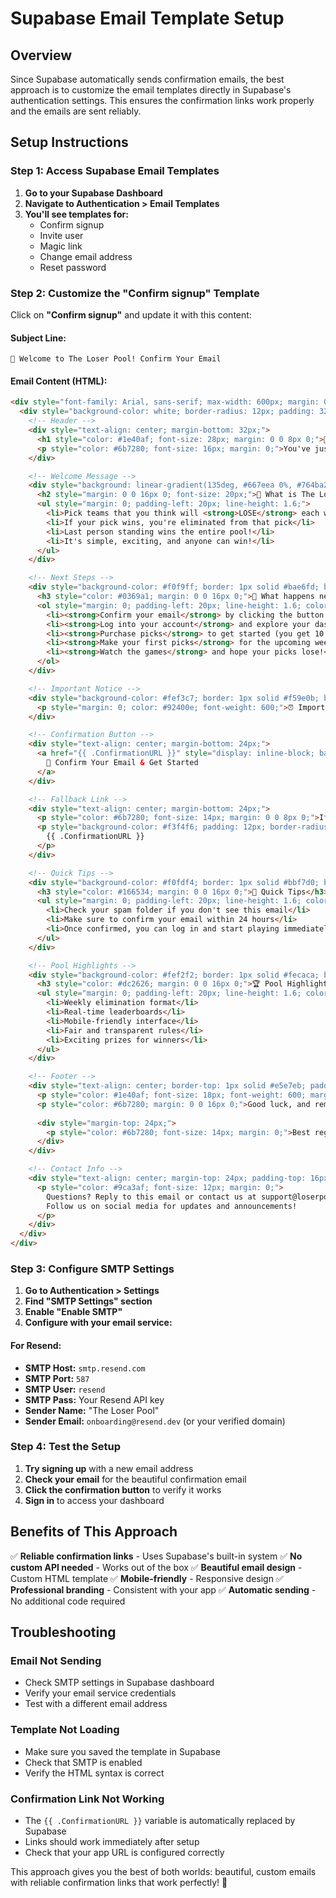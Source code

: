 # Supabase Email Template Setup

## Overview
Since Supabase automatically sends confirmation emails, the best approach is to customize the email templates directly in Supabase's authentication settings. This ensures the confirmation links work properly and the emails are sent reliably.

## Setup Instructions

### Step 1: Access Supabase Email Templates

1. **Go to your Supabase Dashboard**
2. **Navigate to Authentication > Email Templates**
3. **You'll see templates for:**
   - Confirm signup
   - Invite user
   - Magic link
   - Change email address
   - Reset password

### Step 2: Customize the "Confirm signup" Template

Click on **"Confirm signup"** and update it with this content:

#### Subject Line:
```
🎉 Welcome to The Loser Pool! Confirm Your Email
```

#### Email Content (HTML):
```html
<div style="font-family: Arial, sans-serif; max-width: 600px; margin: 0 auto; background-color: #f8fafc; padding: 20px;">
  <div style="background-color: white; border-radius: 12px; padding: 32px; box-shadow: 0 4px 6px rgba(0, 0, 0, 0.1);">
    <!-- Header -->
    <div style="text-align: center; margin-bottom: 32px;">
      <h1 style="color: #1e40af; font-size: 28px; margin: 0 0 8px 0;">🎉 Welcome to The Loser Pool!</h1>
      <p style="color: #6b7280; font-size: 16px; margin: 0;">You've just joined the most exciting NFL elimination pool around!</p>
    </div>

    <!-- Welcome Message -->
    <div style="background: linear-gradient(135deg, #667eea 0%, #764ba2 100%); color: white; padding: 24px; border-radius: 8px; margin-bottom: 24px;">
      <h2 style="margin: 0 0 16px 0; font-size: 20px;">🏈 What is The Loser Pool?</h2>
      <ul style="margin: 0; padding-left: 20px; line-height: 1.6;">
        <li>Pick teams that you think will <strong>LOSE</strong> each week</li>
        <li>If your pick wins, you're eliminated from that pick</li>
        <li>Last person standing wins the entire pool!</li>
        <li>It's simple, exciting, and anyone can win!</li>
      </ul>
    </div>

    <!-- Next Steps -->
    <div style="background-color: #f0f9ff; border: 1px solid #bae6fd; border-radius: 8px; padding: 20px; margin-bottom: 24px;">
      <h3 style="color: #0369a1; margin: 0 0 16px 0;">🚀 What happens next?</h3>
      <ol style="margin: 0; padding-left: 20px; line-height: 1.6; color: #1e40af;">
        <li><strong>Confirm your email</strong> by clicking the button below</li>
        <li><strong>Log into your account</strong> and explore your dashboard</li>
        <li><strong>Purchase picks</strong> to get started (you get 10 picks to start!)</li>
        <li><strong>Make your first picks</strong> for the upcoming week</li>
        <li><strong>Watch the games</strong> and hope your picks lose!</li>
      </ol>
    </div>

    <!-- Important Notice -->
    <div style="background-color: #fef3c7; border: 1px solid #f59e0b; border-radius: 8px; padding: 16px; margin-bottom: 24px;">
      <p style="margin: 0; color: #92400e; font-weight: 600;">⏰ Important: You need to confirm your email before you can start playing.</p>
    </div>

    <!-- Confirmation Button -->
    <div style="text-align: center; margin-bottom: 24px;">
      <a href="{{ .ConfirmationURL }}" style="display: inline-block; background: linear-gradient(135deg, #10b981 0%, #059669 100%); color: white; padding: 16px 32px; text-decoration: none; border-radius: 8px; font-weight: 600; font-size: 16px; box-shadow: 0 4px 6px rgba(16, 185, 129, 0.3);">
        🔗 Confirm Your Email & Get Started
      </a>
    </div>

    <!-- Fallback Link -->
    <div style="text-align: center; margin-bottom: 24px;">
      <p style="color: #6b7280; font-size: 14px; margin: 0 0 8px 0;">If the button doesn't work, copy and paste this link:</p>
      <p style="background-color: #f3f4f6; padding: 12px; border-radius: 6px; font-family: monospace; font-size: 12px; word-break: break-all; margin: 0;">
        {{ .ConfirmationURL }}
      </p>
    </div>

    <!-- Quick Tips -->
    <div style="background-color: #f0fdf4; border: 1px solid #bbf7d0; border-radius: 8px; padding: 20px; margin-bottom: 24px;">
      <h3 style="color: #166534; margin: 0 0 16px 0;">🎯 Quick Tips</h3>
      <ul style="margin: 0; padding-left: 20px; line-height: 1.6; color: #166534;">
        <li>Check your spam folder if you don't see this email</li>
        <li>Make sure to confirm your email within 24 hours</li>
        <li>Once confirmed, you can log in and start playing immediately</li>
      </ul>
    </div>

    <!-- Pool Highlights -->
    <div style="background-color: #fef2f2; border: 1px solid #fecaca; border-radius: 8px; padding: 20px; margin-bottom: 24px;">
      <h3 style="color: #dc2626; margin: 0 0 16px 0;">🏆 Pool Highlights</h3>
      <ul style="margin: 0; padding-left: 20px; line-height: 1.6; color: #dc2626;">
        <li>Weekly elimination format</li>
        <li>Real-time leaderboards</li>
        <li>Mobile-friendly interface</li>
        <li>Fair and transparent rules</li>
        <li>Exciting prizes for winners</li>
      </ul>
    </div>

    <!-- Footer -->
    <div style="text-align: center; border-top: 1px solid #e5e7eb; padding-top: 24px;">
      <p style="color: #1e40af; font-size: 18px; font-weight: 600; margin: 0 0 8px 0;">We can't wait to see you in action!</p>
      <p style="color: #6b7280; margin: 0 0 16px 0;">Good luck, and remember - you're picking teams to LOSE!</p>
      
      <div style="margin-top: 24px;">
        <p style="color: #6b7280; font-size: 14px; margin: 0;">Best regards,<br>The Loser Pool Team</p>
      </div>
    </div>

    <!-- Contact Info -->
    <div style="text-align: center; margin-top: 24px; padding-top: 16px; border-top: 1px solid #e5e7eb;">
      <p style="color: #9ca3af; font-size: 12px; margin: 0;">
        Questions? Reply to this email or contact us at support@loserpool.com<br>
        Follow us on social media for updates and announcements!
      </p>
    </div>
  </div>
</div>
```

### Step 3: Configure SMTP Settings

1. **Go to Authentication > Settings**
2. **Find "SMTP Settings" section**
3. **Enable "Enable SMTP"**
4. **Configure with your email service:**

#### For Resend:
- **SMTP Host:** `smtp.resend.com`
- **SMTP Port:** `587`
- **SMTP User:** `resend`
- **SMTP Pass:** Your Resend API key
- **Sender Name:** "The Loser Pool"
- **Sender Email:** `onboarding@resend.dev` (or your verified domain)

### Step 4: Test the Setup

1. **Try signing up** with a new email address
2. **Check your email** for the beautiful confirmation email
3. **Click the confirmation button** to verify it works
4. **Sign in** to access your dashboard

## Benefits of This Approach

✅ **Reliable confirmation links** - Uses Supabase's built-in system
✅ **No custom API needed** - Works out of the box
✅ **Beautiful email design** - Custom HTML template
✅ **Mobile-friendly** - Responsive design
✅ **Professional branding** - Consistent with your app
✅ **Automatic sending** - No additional code required

## Troubleshooting

### Email Not Sending
- Check SMTP settings in Supabase dashboard
- Verify your email service credentials
- Test with a different email address

### Template Not Loading
- Make sure you saved the template in Supabase
- Check that SMTP is enabled
- Verify the HTML syntax is correct

### Confirmation Link Not Working
- The `{{ .ConfirmationURL }}` variable is automatically replaced by Supabase
- Links should work immediately after setup
- Check that your app URL is configured correctly

This approach gives you the best of both worlds: beautiful, custom emails with reliable confirmation links that work perfectly! 🎉
